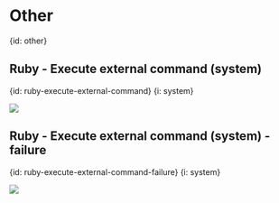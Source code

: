 # Other
{id: other}

## Ruby - Execute external command (system)
{id: ruby-execute-external-command}
{i: system}

![](examples/other/system.rb)

## Ruby - Execute external command (system) - failure
{id: ruby-execute-external-command-failure}
{i: system}


![](examples/other/system_bad.rb)
